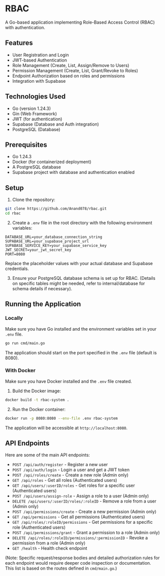 # RBAC

A Go-based application implementing Role-Based Access Control (RBAC) with authentication.

## Features

- User Registration and Login
- JWT-based Authentication
- Role Management (Create, List, Assign/Remove to Users)
- Permission Management (Create, List, Grant/Revoke to Roles)
- Endpoint Authorization based on roles and permissions
- Integration with Supabase

## Technologies Used

- Go (version 1.24.3)
- Gin (Web Framework)
- JWT (for authentication)
- Supabase (Database and Auth integration)
- PostgreSQL (Database)

## Prerequisites

- Go 1.24.3
- Docker (for containerized deployment)
- A PostgreSQL database
- Supabase project with database and authentication enabled

## Setup

1. Clone the repository:

```bash
git clone https://github.com/Anand078/rbac.git
cd rbac
```

2. Create a `.env` file in the root directory with the following environment variables:

```
DATABASE_URL=your_database_connection_string
SUPABASE_URL=your_supabase_project_url
SUPABASE_SERVICE_KEY=your_supabase_service_key
JWT_SECRET=your_jwt_secret_key
PORT=8080
```

Replace the placeholder values with your actual database and Supabase credentials.

3. Ensure your PostgreSQL database schema is set up for RBAC. (Details on specific tables might be needed, refer to internal/database for schema details if necessary).

## Running the Application

### Locally

Make sure you have Go installed and the environment variables set in your `.env` file.

```bash
go run cmd/main.go
```

The application should start on the port specified in the `.env` file (default is 8080).

### With Docker

Make sure you have Docker installed and the `.env` file created.

1. Build the Docker image:

```bash
docker build -t rbac-system .
```

2. Run the Docker container:

```bash
docker run -p 8080:8080 --env-file .env rbac-system
```

The application will be accessible at `http://localhost:8080`.

## API Endpoints

Here are some of the main API endpoints:

- `POST /api/auth/register` - Register a new user
- `POST /api/auth/login` - Login a user and get a JWT token
- `POST /api/roles/create` - Create a new role (Admin only)
- `GET /api/roles` - Get all roles (Authenticated users)
- `GET /api/users/:userID/roles` - Get roles for a specific user (Authenticated users)
- `POST /api/users/assign-role` - Assign a role to a user (Admin only)
- `DELETE /api/users/:userID/roles/:roleID` - Remove a role from a user (Admin only)
- `POST /api/permissions/create` - Create a new permission (Admin only)
- `GET /api/permissions` - Get all permissions (Authenticated users)
- `GET /api/roles/:roleID/permissions` - Get permissions for a specific role (Authenticated users)
- `POST /api/permissions/grant` - Grant a permission to a role (Admin only)
- `DELETE /api/roles/:roleID/permissions/:permissionID` - Revoke a permission from a role (Admin only)
- `GET /health` - Health check endpoint

(Note: Specific request/response bodies and detailed authorization rules for each endpoint would require deeper code inspection or documentation. This list is based on the routes defined in `cmd/main.go`.)
